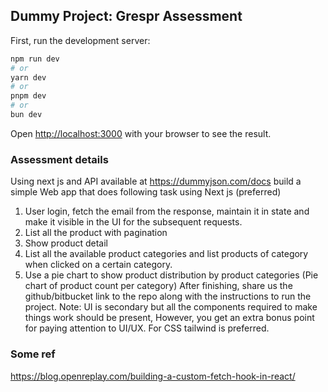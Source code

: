 ## Dummy Project: Grespr Assessment

First, run the development server:

```bash
npm run dev
# or
yarn dev
# or
pnpm dev
# or
bun dev
```

Open [http://localhost:3000](http://localhost:3000) with your browser to see the result.


### Assessment details
Using next js and API available at https://dummyjson.com/docs build a simple Web app that
does following task using Next js (preferred)
1. User login, fetch the email from the response, maintain it in state and make it visible in
the UI for the subsequent requests.
2. List all the product with pagination
3. Show product detail
4. List all the available product categories and list products of category when clicked on a
certain category.
5. Use a pie chart to show product distribution by product categories (Pie chart of product
count per category)
After finishing, share us the github/bitbucket link to the repo along with the instructions to run
the project.
Note: UI is secondary but all the components required to make things work should be present,
However, you get an extra bonus point for paying attention to UI/UX. For CSS tailwind is
preferred.

### Some ref
https://blog.openreplay.com/building-a-custom-fetch-hook-in-react/